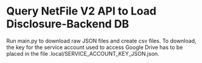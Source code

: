 # Query NetFile V2 API to Load Disclosure-Backend DB

Run main.py to download raw JSON files and create csv files.  To download, the key for the service account used to access Google Drive has to be placed in the file .local/SERVICE_ACCOUNT_KEY_JSON.json.
